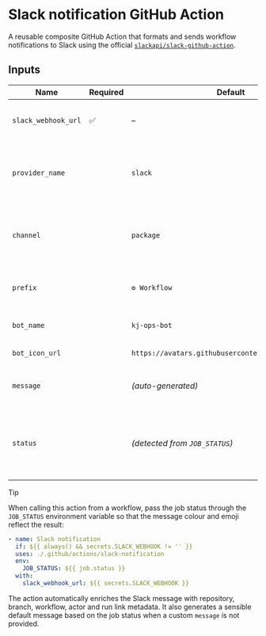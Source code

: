 # Slack notification GitHub Action

A reusable composite GitHub Action that formats and sends workflow notifications to Slack using the official [`slackapi/slack-github-action`](https://github.com/slackapi/slack-github-action).

## Inputs

| Name | Required | Default | Description |
| ---- | -------- | ------- | ----------- |
| `slack_webhook_url` | ✅ | – | Incoming Slack webhook URL. |
| `provider_name` | | `slack` | Provider label that appears in the message fields. |
| `channel` | | `package` | Slack channel or target to deliver the message to. |
| `prefix` | | `⚙️ Workflow` | Title prefix rendered in the header block. |
| `bot_name` | | `kj-ops-bot` | Slack bot display name. |
| `bot_icon_url` | | `https://avatars.githubusercontent.com/u/227843191` | Avatar URL for the bot. |
| `message` | | _(auto-generated)_ | Optional Markdown message body. |
| `status` | | _(detected from `JOB_STATUS`)_ | Optional status override (`success`, `failure`, `cancelled`, ...). |

> [!TIP]
> When calling this action from a workflow, pass the job status through the `JOB_STATUS` environment variable so that the message colour and emoji reflect the result:
>
> ```yaml
> - name: Slack notification
>   if: ${{ always() && secrets.SLACK_WEBHOOK != '' }}
>   uses: ./.github/actions/slack-notification
>   env:
>     JOB_STATUS: ${{ job.status }}
>   with:
>     slack_webhook_url: ${{ secrets.SLACK_WEBHOOK }}
> ```

The action automatically enriches the Slack message with repository, branch, workflow, actor and run link metadata. It also generates a sensible default message based on the job status when a custom `message` is not provided.
